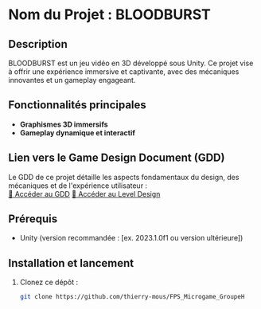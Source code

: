 # Nom du Projet : BLOODBURST

## Description
BLOODBURST est un jeu vidéo en 3D développé sous Unity. Ce projet vise à offrir une expérience immersive et captivante, avec des mécaniques innovantes et un gameplay engageant.

## Fonctionnalités principales
- **Graphismes 3D immersifs**
- **Gameplay dynamique et interactif**

## Lien vers le Game Design Document (GDD)
Le GDD de ce projet détaille les aspects fondamentaux du design, des mécaniques et de l'expérience utilisateur :  
[🔗 Accéder au GDD](https://docs.google.com/document/d/1mTc3fczC-JckNj1ZwcryHf50iA7J721oXqoC5VzzN_g/edit?usp=sharing)
[🔗 Accéder au Level Design](https://excalidraw.com/#room=e5453d295d2338b10d6c,7a_jedPQ6GOH7Za5N4KfMA)

## Prérequis
- Unity (version recommandée : [ex. 2023.1.0f1 ou version ultérieure])

## Installation et lancement
1. Clonez ce dépôt :
   ```bash
   git clone https://github.com/thierry-mous/FPS_Microgame_GroupeH

